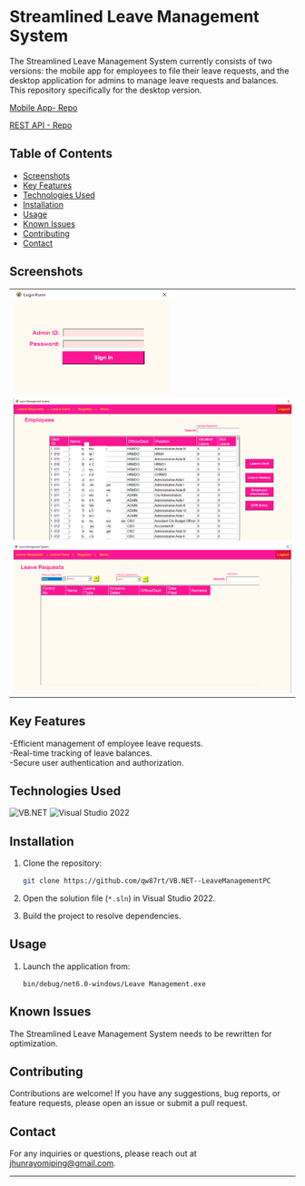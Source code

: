 # Streamlined Leave Management System

The Streamlined Leave Management System currently consists of two versions: the mobile app for employees to file their leave requests, and the desktop application for admins to manage leave requests and balances. This repository specifically for the desktop version.

[Mobile App- Repo](https://github.com/qw87rt/ReactNative--LeaveManagement)

[REST API - Repo](https://github.com/qw87rt/Expressjs--LeaveManagement_restapi)


## Table of Contents

- [Screenshots](#screenshots)
- [Key Features](#key-features)
- [Technologies Used](#technologies-used)
- [Installation](#installation)
- [Usage](#usage)
- [Known Issues](#known-issues)
- [Contributing](#contributing)
- [Contact](#contact)

## Screenshots

<table>
  <tr>
    <td><img src="./LeaveManagementDesktop-VER/assets/images/img3.png" alt="Screenshot 3" width="275"></td>
  </tr>
  <tr>
    <td><img src="./LeaveManagementDesktop-VER/assets/images/img1.png" alt="Screenshot 3" width="650"></td>
  </tr>
  <tr>
    <td><img src="./LeaveManagementDesktop-VER/assets/images/img2.png" alt="Screenshot 3" width="650"></td>
  </tr>
</table>

## Key Features

-Efficient management of employee leave requests.<br>
-Real-time tracking of leave balances.<br>
-Secure user authentication and authorization.


## Technologies Used

![VB.NET](https://img.shields.io/badge/VB.NET-5C2D91?logo=.net)
![Visual Studio 2022](https://img.shields.io/badge/Visual%20Studio%202022-5C2D91?logo=visual-studio)



## Installation

1. Clone the repository:
   ```sh
   git clone https://github.com/qw87rt/VB.NET--LeaveManagementPC
   ```

2. Open the solution file (`*.sln`) in Visual Studio 2022.
3. Build the project to resolve dependencies.

## Usage

1. Launch the application from:
   ```
   bin/debug/net6.0-windows/Leave Management.exe
   ```

## Known Issues

The Streamlined Leave Management System needs to be rewritten for optimization.

## Contributing

Contributions are welcome! If you have any suggestions, bug reports, or feature requests, please open an issue or submit a pull request.


## Contact

For any inquiries or questions, please reach out at [jhunrayomiping@gmail.com](mailto:jhunrayomiping@gmail.com).

---
